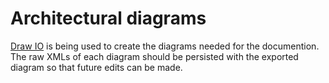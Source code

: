 # Architectural diagrams
[Draw IO](https://www.draw.io/) is being used to create the diagrams needed for the documention. The raw XMLs of each diagram should be persisted with the
exported diagram so that future edits can be made.